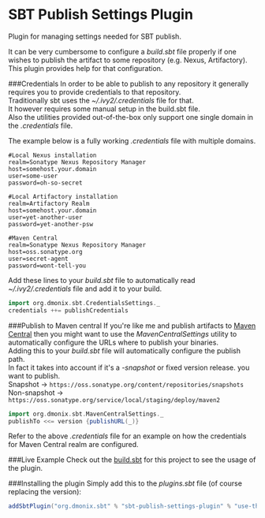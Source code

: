 # SBT Publish Settings Plugin
Plugin for managing settings needed for SBT publish.

It can be very cumbersome to configure a _build.sbt_ file properly if one wishes to publish the artifact to some repository (e.g. Nexus, Artifactory).  
This plugin provides help for that configuration.

###Credentials
In order to be able to publish to any repository it generally requires you to provide credentials to that repository.  
Traditionally sbt uses the _~/.ivy2/.credentials_ file for that.  
It however requires some manual setup in the build.sbt file.  
Also the utilities provided out-of-the-box only support one single domain in the _.credentials_ file.  

The example below is a fully working _.credentials_ file with multiple domains.   
```script
#Local Nexus installation
realm=Sonatype Nexus Repository Manager
host=somehost.your.domain
user=some-user
password=oh-so-secret

#Local Artifactory installation
realm=Artifactory Realm
host=somehost.your.domain
user=yet-another-user
password=yet-another-psw

#Maven Central
realm=Sonatype Nexus Repository Manager
host=oss.sonatype.org
user=secret-agent
password=wont-tell-you
```

Add these lines to your _build.sbt_ file to automatically read _~/.ivy2/.credentials_ file and add it to your build.
```scala
import org.dmonix.sbt.CredentialsSettings._
credentials ++= publishCredentials
```

###Publish to Maven central
If you're like me and publish artifacts to [Maven Central](https://oss.sonatype.org) then you might want to use the _MavenCentralSettings_ utility to automatically configure the URLs where to publish your binaries.  
Adding this to your _build.sbt_ file will automatically configure the publish path.  
In fact it takes into account if it's a _-snapshot_ or fixed version release. you want to publish.  
Snapshot -> `https://oss.sonatype.org/content/repositories/snapshots`  
Non-snapshot -> `https://oss.sonatype.org/service/local/staging/deploy/maven2`  

```scala
import org.dmonix.sbt.MavenCentralSettings._
publishTo <<= version {publishURL(_)}
```
Refer to the above _.credentials_ file for an example on how the credentials for Maven Central realm are configured.

###Live Example
Check out the [build.sbt](../master/build.sbt) for this project to see the usage of the plugin.

###Installing the plugin
Simply add this to the _plugins.sbt_ file (of course replacing the version):
```scala
addSbtPlugin("org.dmonix.sbt" % "sbt-publish-settings-plugin" % "use-the-proper-version")
```